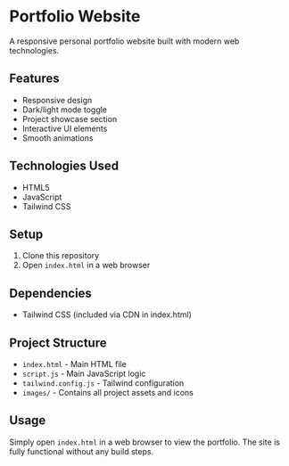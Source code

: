 # Portfolio Website

A responsive personal portfolio website built with modern web technologies.

## Features
- Responsive design
- Dark/light mode toggle
- Project showcase section
- Interactive UI elements
- Smooth animations

## Technologies Used
- HTML5
- JavaScript
- Tailwind CSS

## Setup
1. Clone this repository
2. Open `index.html` in a web browser

## Dependencies
- Tailwind CSS (included via CDN in index.html)

## Project Structure
- `index.html` - Main HTML file
- `script.js` - Main JavaScript logic
- `tailwind.config.js` - Tailwind configuration
- `images/` - Contains all project assets and icons

## Usage
Simply open `index.html` in a web browser to view the portfolio. The site is fully functional without any build steps.
